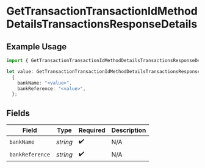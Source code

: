# GetTransactionTransactionIdMethodDetailsTransactionsResponseDetails

## Example Usage

```typescript
import { GetTransactionTransactionIdMethodDetailsTransactionsResponseDetails } from "jani-payments/models/operations";

let value: GetTransactionTransactionIdMethodDetailsTransactionsResponseDetails =
  {
    bankName: "<value>",
    bankReference: "<value>",
  };
```

## Fields

| Field              | Type               | Required           | Description        |
| ------------------ | ------------------ | ------------------ | ------------------ |
| `bankName`         | *string*           | :heavy_check_mark: | N/A                |
| `bankReference`    | *string*           | :heavy_check_mark: | N/A                |